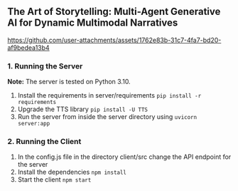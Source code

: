 ## The Art of Storytelling: Multi-Agent Generative AI for Dynamic Multimodal Narratives

https://github.com/user-attachments/assets/1762e83b-31c7-4fa7-bd20-af9bedea13b4

### 1. Running the Server
**Note:** The server is tested on Python 3.10.
1. Install the requirements in server/requirements
   `pip install -r requirements`
2. Upgrade the TTS library
   `pip install -U TTS`
3. Run the server from inside the server directory using
   `uvicorn server:app`

### 2. Running the Client
1. In the config.js file in the directory client/src change the API endpoint for the server
2. Install the dependencies `npm install`
3. Start the client `npm start`
